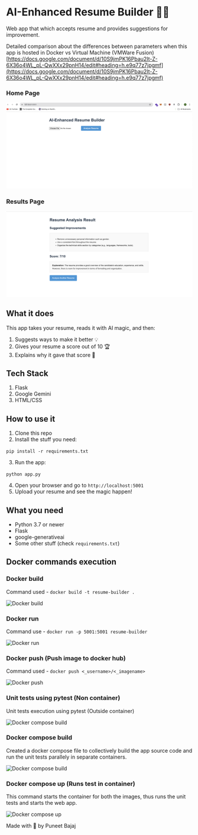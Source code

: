 # AI-Enhanced Resume Builder 📄✨

Web app that which accepts resume and provides suggestions for improvement.

Detailed comparison about the differences between parameters when this app is hosted in Docker vs Virtual Machine (VMWare Fusion) [https://docs.google.com/document/d/10S9jmPK16Pbau2It-Z-6X36o4WL_pL-QwXXx29pnH14/edit#heading=h.e9q77z7jpgmf](https://docs.google.com/document/d/10S9jmPK16Pbau2It-Z-6X36o4WL_pL-QwXXx29pnH14/edit#heading=h.e9q77z7jpgmf)

### Home Page
![Home Page](images/home_page.png)

### Results Page
![Results Page](images/results.png)

## What it does

This app takes your resume, reads it with AI magic, and then:
1. Suggests ways to make it better 💡
2. Gives your resume a score out of 10 🏆
3. Explains why it gave that score 🤔

## Tech Stack

1. Flask
2. Google Gemini
3. HTML/CSS


## How to use it

1. Clone this repo
2. Install the stuff you need:

```pip install -r requirements.txt```

3. Run the app:

```python app.py```

4. Open your browser and go to `http://localhost:5001`
5. Upload your resume and see the magic happen!

## What you need

- Python 3.7 or newer
- Flask
- google-generativeai
- Some other stuff (check `requirements.txt`)

## Docker commands execution

### Docker build

Command used - `docker build -t resume-builder .`

![Docker build](images/Docker%20build.png)

### Docker run

Command use - `docker run -p 5001:5001 resume-builder`

![Docker run](images/Docker%20run.png)

### Docker push (Push image to docker hub)

Command used - `docker push <_username>/<_imagename>`

![Docker push](images/Docker%20push.png)

### Unit tests using pytest (Non container)

Unit tests execution using pytest (Outside container)

![Docker compose build](images/Pytest%20execution.png)

### Docker compose build

Created a docker compose file to collectively build the app source code and run the unit tests parallely in separate containers.

![Docker compose build](images/Docker%20compose%20build.png)

### Docker compose up (Runs test in container)

This command starts the container for both the images, thus runs the unit tests and starts the web app.

![Docker compose up](images/Docker%20compose%20up.png)

Made with 💖 by Puneet Bajaj
